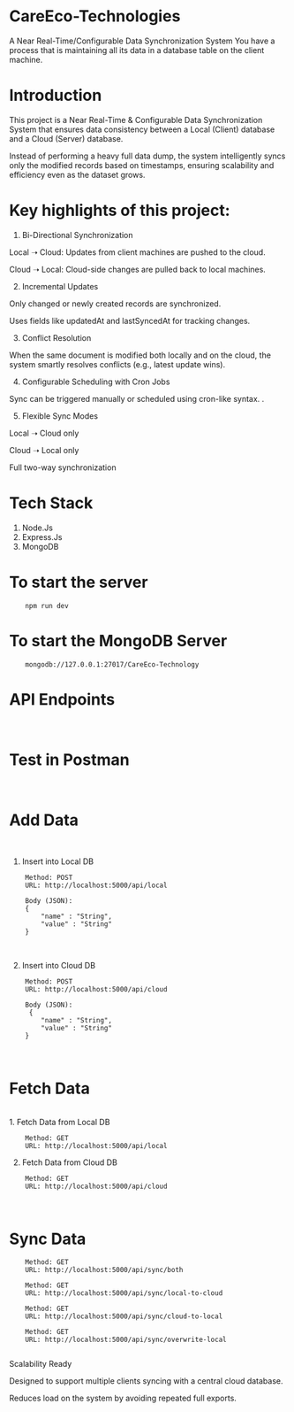 # CareEco-Technologies
A Near Real-Time/Configurable Data Synchronization System You have a process that is maintaining all its data in a database table on the client machine.

# Introduction

This project is a Near Real-Time & Configurable Data Synchronization System that ensures data consistency between a Local (Client) database and a Cloud (Server) database.

Instead of performing a heavy full data dump, the system intelligently syncs only the modified records based on timestamps, ensuring scalability and efficiency even as the dataset grows.

# Key highlights of this project:

1. Bi-Directional Synchronization

Local ➝ Cloud: Updates from client machines are pushed to the cloud.

Cloud ➝ Local: Cloud-side changes are pulled back to local machines.

2. Incremental Updates

Only changed or newly created records are synchronized.

Uses fields like updatedAt and lastSyncedAt for tracking changes.

3. Conflict Resolution

When the same document is modified both locally and on the cloud, the system smartly resolves conflicts (e.g., latest update wins).

4. Configurable Scheduling with Cron Jobs

Sync can be triggered manually or scheduled using cron-like syntax.
.

5. Flexible Sync Modes

Local ➝ Cloud only

Cloud ➝ Local only

Full two-way synchronization


# Tech Stack
1. Node.Js
2. Express.Js
3. MongoDB

# To start the server
```
    npm run dev
```
# To start the MongoDB Server
```
    mongodb://127.0.0.1:27017/CareEco-Technology
```

# API Endpoints
<br>

# Test in Postman
<br>

# Add Data
<br>

1. Insert into Local DB

```
    Method: POST
    URL: http://localhost:5000/api/local

    Body (JSON):
    {
        "name" : "String",
        "value" : "String"
    }
```
<br>

2. Insert into Cloud DB

```
    Method: POST
    URL: http://localhost:5000/api/cloud

    Body (JSON):
     {
        "name" : "String",
        "value" : "String"
    }
```
<br>

# Fetch Data
<br>
1. Fetch Data from Local DB

```
    Method: GET
    URL: http://localhost:5000/api/local
```

2. Fetch Data from Cloud DB

```
    Method: GET
    URL: http://localhost:5000/api/cloud
```
<br>

# Sync Data

```
    Method: GET
    URL: http://localhost:5000/api/sync/both
   
    Method: GET
    URL: http://localhost:5000/api/sync/local-to-cloud

    Method: GET
    URL: http://localhost:5000/api/sync/cloud-to-local
    
    Method: GET
    URL: http://localhost:5000/api/sync/overwrite-local
   
```

Scalability Ready

Designed to support multiple clients syncing with a central cloud database.

Reduces load on the system by avoiding repeated full exports.